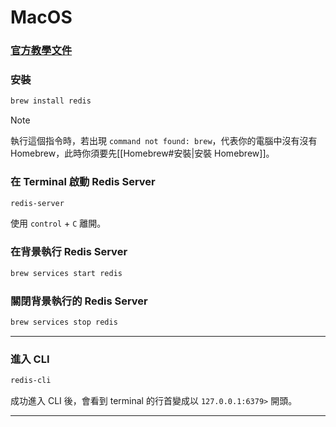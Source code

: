 # MacOS

### [官方教學文件](https://redis.io/docs/getting-started/installation/install-redis-on-mac-os/)

### 安裝

```bash
brew install redis
```

>[!Note]
>執行這個指令時，若出現 `command not found: brew`，代表你的電腦中沒有沒有 Homebrew，此時你須要先[[Homebrew#安裝|安裝 Homebrew]]。

### 在 Terminal 啟動 Redis Server

```bash
redis-server
```

使用 `control` + `C` 離開。

### 在背景執行 Redis Server

```bash
brew services start redis
```

### 關閉背景執行的 Redis Server

```bash
brew services stop redis
```

---

### 進入 CLI

```bash
redis-cli
```

成功進入 CLI 後，會看到 terminal 的行首變成以 `127.0.0.1:6379>` 開頭。

---
